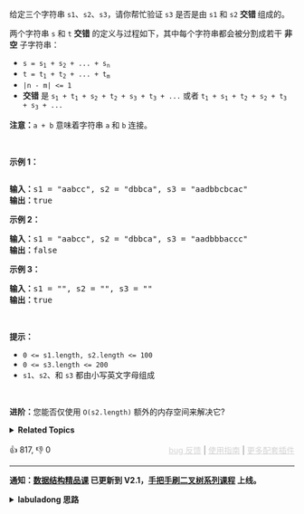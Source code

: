 <p>给定三个字符串&nbsp;<code>s1</code>、<code>s2</code>、<code>s3</code>，请你帮忙验证&nbsp;<code>s3</code>&nbsp;是否是由&nbsp;<code>s1</code>&nbsp;和&nbsp;<code>s2</code><em> </em><strong>交错 </strong>组成的。</p>

<p>两个字符串 <code>s</code> 和 <code>t</code> <strong>交错</strong> 的定义与过程如下，其中每个字符串都会被分割成若干 <strong>非空</strong> 子字符串：</p>

<ul> 
 <li><code>s = s<sub>1</sub> + s<sub>2</sub> + ... + s<sub>n</sub></code></li> 
 <li><code>t = t<sub>1</sub> + t<sub>2</sub> + ... + t<sub>m</sub></code></li> 
 <li><code>|n - m| &lt;= 1</code></li> 
 <li><strong>交错</strong> 是 <code>s<sub>1</sub> + t<sub>1</sub> + s<sub>2</sub> + t<sub>2</sub> + s<sub>3</sub> + t<sub>3</sub> + ...</code> 或者 <code>t<sub>1</sub> + s<sub>1</sub> + t<sub>2</sub> + s<sub>2</sub> + t<sub>3</sub> + s<sub>3</sub> + ...</code></li> 
</ul>

<p><strong>注意：</strong><code>a + b</code> 意味着字符串 <code>a</code> 和 <code>b</code> 连接。</p>

<p>&nbsp;</p>

<p><strong>示例 1：</strong></p> 
<img alt="" src="https://assets.leetcode.com/uploads/2020/09/02/interleave.jpg" /> 
<pre>
<strong>输入：</strong>s1 = "aabcc", s2 = "dbbca", s3 = "aadbbcbcac"
<strong>输出：</strong>true
</pre>

<p><strong>示例 2：</strong></p>

<pre>
<strong>输入：</strong>s1 = "aabcc", s2 = "dbbca", s3 = "aadbbbaccc"
<strong>输出：</strong>false
</pre>

<p><strong>示例 3：</strong></p>

<pre>
<strong>输入：</strong>s1 = "", s2 = "", s3 = ""
<strong>输出：</strong>true
</pre>

<p>&nbsp;</p>

<p><strong>提示：</strong></p>

<ul> 
 <li><code>0 &lt;= s1.length, s2.length &lt;= 100</code></li> 
 <li><code>0 &lt;= s3.length &lt;= 200</code></li> 
 <li><code>s1</code>、<code>s2</code>、和 <code>s3</code> 都由小写英文字母组成</li> 
</ul>

<p>&nbsp;</p>

<p><strong>进阶：</strong>您能否仅使用 <code>O(s2.length)</code> 额外的内存空间来解决它?</p>

<details><summary><strong>Related Topics</strong></summary>字符串 | 动态规划</details><br>

<div>👍 817, 👎 0<span style='float: right;'><span style='color: gray;'><a href='https://github.com/labuladong/fucking-algorithm/discussions/939' target='_blank' style='color: lightgray;text-decoration: underline;'>bug 反馈</a> | <a href='https://mp.weixin.qq.com/s/NF8mmVyXVfC1ehdMOsO7Cw' target='_blank' style='color: lightgray;text-decoration: underline;'>使用指南</a> | <a href='https://labuladong.github.io/algo/images/others/%E5%85%A8%E5%AE%B6%E6%A1%B6.jpg' target='_blank' style='color: lightgray;text-decoration: underline;'>更多配套插件</a></span></span></div>

<div id="labuladong"><hr>

**通知：[数据结构精品课](https://aep.h5.xeknow.com/s/1XJHEO) 已更新到 V2.1，[手把手刷二叉树系列课程](https://aep.xet.tech/s/3YGcq3) 上线。**

<details><summary><strong>labuladong 思路</strong></summary>

## 基本思路

如果你看过前文 [单链表六大解题套路](https://appktavsiei5995.pc.xiaoe-tech.com/detail/i_629e1210e4b01a4852089b26/1) 中讲解的 [21. 合并两个有序链表](/problems/merge-two-sorted-lists) 就会发现，题目巴拉巴拉说了一大堆，**实则就是一个使用双指针技巧合并两个字符串的过程**。

双指针的大致逻辑如下：

```java
int i = 0, j = 0;
for (int k = 0; k < s3.length; k++) {
    if (s1[i] == s3[k]) {
        i++;
    } else if (s2[j] == s3[k]) {
        j++;
    }
}
```

但本题跟普通的数组/链表双指针技巧不同的是，这里需要穷举所有情况。比如 `s1[i], s2[j]` 都能匹配 `s3[k]` 的时候，到底应该让谁来匹配，才能完全合并出 `s3` 呢？

回答这个问题很简单，我不知道让谁来，那就都来试一遍好了，前文 [经典动态规划：最长公共子序列](https://appktavsiei5995.pc.xiaoe-tech.com/detail/i_6298793ae4b09dda12708be8/1) 和 [经典动态规划：编辑距离](https://labuladong.github.io/article/fname.html?fname=编辑距离) 都处理过类似的情况。

所以本题肯定需要一个递归函数来穷举双指针的匹配过程，然后用一个备忘录消除递归过程中的重叠子问题，也就能写出自顶向下的递归的动态规划解法了。

**标签：[动态规划](https://mp.weixin.qq.com/mp/appmsgalbum?__biz=MzAxODQxMDM0Mw==&action=getalbum&album_id=1318881141113536512)，[双指针](https://mp.weixin.qq.com/mp/appmsgalbum?__biz=MzAxODQxMDM0Mw==&action=getalbum&album_id=2120596033251475465)**

## 解法代码

```java
class Solution {
    public boolean isInterleave(String s1, String s2, String s3) {
        int m = s1.length(), n = s2.length();
        // 如果长度对不上，必然不可能
        if (m + n != s3.length()) {
            return false;
        }
        // 备忘录，其中 -1 代表未计算，0 代表 false，1 代表 true
        memo = new int[m + 1][n + 1];
        for (int[] row : memo) {
            Arrays.fill(row, -1);
        }

        return dp(s1, 0, s2, 0, s3);
    }

    int[][] memo;

    // 定义：计算 s1[i..] 和 s2[j..] 是否能组合出 s3[i+j..]
    boolean dp(String s1, int i, String s2, int j, String s3) {
        int k = i + j;
        // base case，s3 构造完成
        if (k == s3.length()) {
            return true;
        }
        // 查备忘录，如果已经计算过，直接返回
        if (memo[i][j] != -1) {
            return memo[i][j] == 1 ? true : false;
        }

        boolean res = false;
        // 如果，s1[i] 可以匹配 s3[k]，那么填入 s1[i] 试一下
        if (i < s1.length() && s1.charAt(i) == s3.charAt(k)) {
            res = dp(s1, i + 1, s2, j, s3);
        }
        // 如果，s1[i] 匹配不了，s2[j] 可以匹配，那么填入 s2[j] 试一下
        if (j < s2.length() && s2.charAt(j) == s3.charAt(k)) {
            res = res || dp(s1, i, s2, j + 1, s3);
        }
        // 如果 s1[i] 和 s2[j] 都匹配不了，则返回 false
        // 将结果存入备忘录
        memo[i][j] = res == true ? 1 : 0;

        return res;
    }
}
```

</details>
</div>



